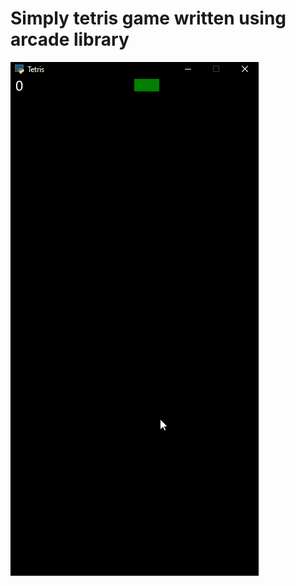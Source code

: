 # Simply tetris game written using arcade library
![Blocks](https://raw.githubusercontent.com/stanik120/Tetris/master/Tetris.gif?token=AAMAEL67HBI5RRXRJ7ITAM3AH2RYA)

